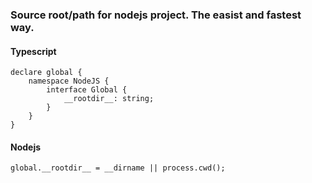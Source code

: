 
### Source root/path for nodejs project. The easist and fastest way.

#### Typescript
``` 
declare global {
    namespace NodeJS {
        interface Global {
            __rootdir__: string;
        }
    }
}
``` 

#### Nodejs
``` 
global.__rootdir__ = __dirname || process.cwd();
```


